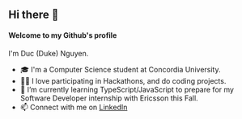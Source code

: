 ## Hi there 👋

#### Welcome to my Github's profile

I'm Duc (Duke) Nguyen.
- 🎓  I'm a Computer Science student at Concordia University. 
- 👨‍💻  I love participating in Hackathons, and do coding projects. 
- 🌱  I’m currently learning TypeScript/JavaScript to prepare for my Software Developer internship with Ericsson this Fall.
- 📫  Connect with me on [LinkedIn](https://www.linkedin.com/in/ductringn/)



<!--
**DukeNgn/DukeNgn** is a ✨ _special_ ✨ repository because its `README.md` (this file) appears on your GitHub profile.

Here are some ideas to get you started:

- 🔭 I’m currently working on ...
- 🌱 I’m currently learning ...
- 👯 I’m looking to collaborate on ...
- 🤔 I’m looking for help with ...
- 💬 Ask me about ...
- 📫 How to reach me: ...
- 😄 Pronouns: ...
- ⚡ Fun fact: ...
-->


